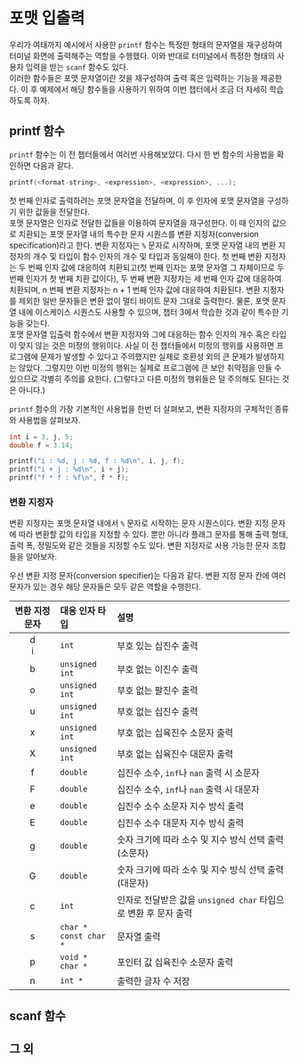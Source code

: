 # 포맷 입출력

우리가 여태까지 예시에서 사용한 ```printf``` 함수는 특정한 형태의 문자열을 재구성하여 터미널 화면에 출력해주는 역할을 수행했다. 이와 반대로 터미널에서 특정한 형태의 사용자 입력을 받는 ```scanf``` 함수도 있다.  
이러한 함수들은 포맷 문자열이란 것을 재구성하여 출력 혹은 입력하는 기능을 제공한다. 이 후 예제에서 해당 함수들을 사용하기 위하여 이번 챕터에서 조금 더 자세히 학습하도록 하자.  

## printf 함수

```printf``` 함수는 이 전 챕터들에서 여러번 사용해보았다. 다시 한 번 함수의 사용법을 확인하면 다음과 같다.  

```c
printf(<format-string>, <expression>, <expression>, ...);
```

첫 번째 인자로 출력하려는 포맷 문자열을 전달하며, 이 후 인자에 포맷 문자열을 구성하기 위한 값들을 전달한다.  
포맷 문자열은 인자로 전달한 값들을 이용하여 문자열을 재구성한다. 이 때 인자의 값으로 치환되는 포맷 문자열 내의 특수한 문자 시퀀스를 변환 지정자(conversion specification)라고 한다. 변환 지정자는 ```%``` 문자로 시작하며, 포맷 문자열 내의 변환 지정자의 개수 및 타입이 함수 인자의 개수 및 타입과 동일해야 한다. 첫 번째 변환 지정자는 두 번째 인자 값에 대응하여 치환되고(첫 번째 인자는 포맷 문자열 그 자체이므로 두 번째 인자가 첫 번째 치환 값이다), 두 번째 변환 지정자는 세 번째 인자 값에 대응하여 치환되며, n 번째 변환 지정자는 n + 1 번째 인자 값에 대응하여 치환된다. 변환 지정자를 제외한 일반 문자들은 변환 없이 멀티 바이트 문자 그대로 출력한다. 물론, 포맷 문자열 내에 이스케이스 시퀀스도 사용할 수 있으며, 챕터 3에서 학습한 것과 같이 특수한 기능을 갖는다.  
포맷 문자열 입출력 함수에서 변환 지정자와 그에 대응하는 함수 인자의 개수 혹은 타입이 맞지 않는 것은 미정의 행위이다. 사실 이 전 챕터들에서 미정의 행위를 사용하면 프로그램에 문제가 발생할 수 있다고 주의했지만 실제로 호환성 외의 큰 문제가 발생하지는 않았다. 그렇지만 이번 미정의 행위는 실제로 프로그램에 큰 보안 취약점을 만들 수 있으므로 각별히 주의를 요한다. (그렇다고 다른 미정의 행위들은 덜 주의해도 된다는 것은 아니다.)  

```printf``` 함수의 가장 기본적인 사용법을 한번 더 살펴보고, 변환 지정자의 구체적인 종류와 사용법을 살펴보자.

```c
int i = 3, j, 5;
double f = 3.14;

printf("i : %d, j : %d, f : %d\n", i, j, f);
printf("i + j : %d\n", i + j);
printf("f * f : %f\n", f * f);
```

### 변환 지정자

변환 지정자는 포맷 문자열 내에서 ```%``` 문자로 시작하는 문자 시퀀스이다. 변환 지정 문자에 따라 변환할 값의 타입을 지정할 수 있다. 뿐만 아니라 플래그 문자를 통해 출력 형태, 출력 폭, 정밀도와 같은 것들을 지정할 수도 있다. 변환 지정자로 사용 가능한 문자 조합들을 알아보자.  

우선 변환 지정 문자(conversion specifier)는 다음과 같다. 변환 지정 문자 칸에 여러 문자가 있는 경우 해당 문자들은 모두 같은 역할을 수행한다.  

| 변환 지정 문자 | 대응 인자 타입 | 설명 |
|:-----:|:-------------------|:----------------------|
| d <br> i | ```int``` | 부호 있는 십진수 출력 |
| b | ```unsigned int``` | 부호 없는 이진수 출력 |
| o | ```unsigned int``` | 부호 없는 팔진수 출력 |
| u | ```unsigned int``` | 부호 없는 십진수 출력 |
| x | ```unsigned int``` | 부호 없는 십육진수 소문자 출력 |
| X | ```unsigned int``` | 부호 없는 십육진수 대문자 출력 |
| f | ```double``` | 십진수 소수, ```inf```나 ```nan``` 출력 시 소문자 |
| F | ```double``` | 십진수 소수, ```inf```나 ```nan``` 출력 시 대문자 |
| e | ```double``` | 십진수 소수 소문자 지수 방식 출력 |
| E | ```double``` | 십진수 소수 대문자 지수 방식 출력 |
| g | ```double``` | 숫자 크기에 따라 소수 및 지수 방식 선택 출력(소문자) |
| G | ```double``` | 숫자 크기에 따라 소수 및 지수 방식 선택 출력(대문자) |
| c | ```int``` | 인자로 전달받은 값을 ```unsigned char``` 타입으로 변환 후 문자 출력 |
| s | ```char *``` <br> ```const char *``` | 문자열 출력 |
| p | ```void *``` <br> ```char *``` | 포인터 값 십육진수 소문자 출력 |
| n | ```int *``` | 출력한 글자 수 저장 |



## scanf 함수



## 그 외